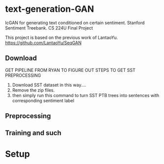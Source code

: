 # text-generation-GAN
IcGAN for generating text conditioned on certain sentiment. Stanford Sentiment Treebank. CS 224U Final Project

This project is based on the previous work of LantaoYu. https://github.com/LantaoYu/SeqGAN

## Download

GET PIPELINE FROM RYAN TO FIGURE OUT STEPS TO GET SST PREPROCESSING

1. Download SST dataset in this way....
2. Remove the zip files.
3. then simply run this command to turn SST PTB trees into sentences with corresponding sentiment label

## Preprocessing

## Training and such


# Setup
